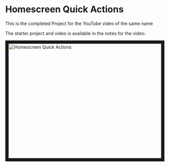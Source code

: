 # Homescreen Quick Actions

This is the completed Project for the YouTube video of the same name

The starter project and video is available in the notes for the video.

<a href="http://www.youtube.com/watch?feature=player_embedded&v=mS6QEw7hZbY
" target="_blank"><img src="http://img.youtube.com/vi/mS6QEw7hZbY/0.jpg" 
alt="Homescreen Quick Actions" width="480" height="360" border="10" /></a>

